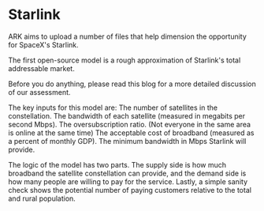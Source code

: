 # Starlink
ARK aims to upload a number of files that help dimension the opportunity for SpaceX's Starlink.

The first open-source model is a rough approximation of Starlink's total addressable market.

Before you do anything, please read this blog for a more detailed discussion of our assessment.

 The key inputs for this model are: 
The number of satellites in the constellation. 
The bandwidth of each satellite (measured in megabits per second Mbps). 
The oversubscription ratio. (Not everyone in the same area is online at the same time) 
The acceptable cost of broadband (measured as a percent of monthly GDP). 
The minimum bandwidth in Mbps Starlink will provide. 
 
The logic of the model has two parts. The supply side is how much broadband the satellite constellation can provide, and the demand side is how many people are willing to pay for the service. Lastly, a simple sanity check shows the potential number of paying customers relative to the total and rural population. 
